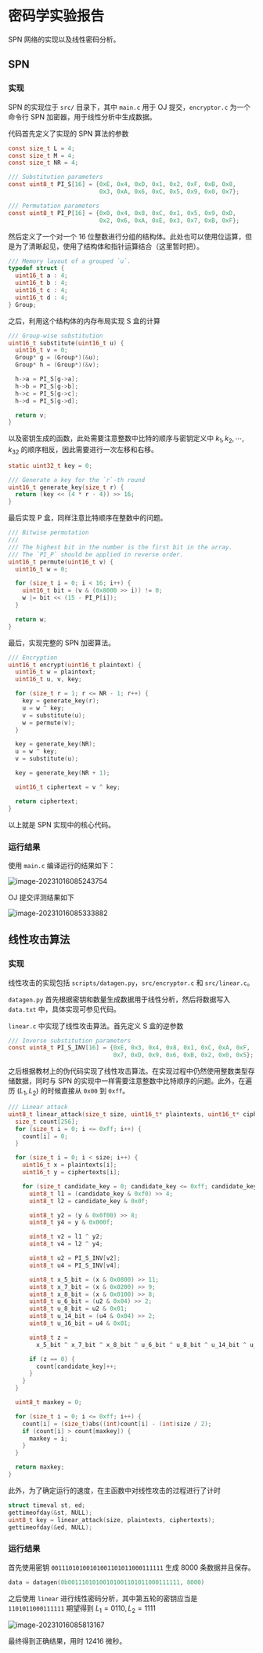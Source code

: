 # 密码学实验报告

SPN 网络的实现以及线性密码分析。

## SPN

### 实现

SPN 的实现位于 `src/` 目录下，其中 `main.c` 用于 OJ 提交，`encryptor.c` 为一个命令行 SPN 加密器，用于线性分析中生成数据。

代码首先定义了实现的 SPN 算法的参数

```c
const size_t L = 4;
const size_t M = 4;
const size_t NR = 4;

/// Substitution parameters
const uint8_t PI_S[16] = {0xE, 0x4, 0xD, 0x1, 0x2, 0xF, 0xB, 0x8,
                          0x3, 0xA, 0x6, 0xC, 0x5, 0x9, 0x0, 0x7};

/// Permutation parameters
const uint8_t PI_P[16] = {0x0, 0x4, 0x8, 0xC, 0x1, 0x5, 0x9, 0xD,
                          0x2, 0x6, 0xA, 0xE, 0x3, 0x7, 0xB, 0xF};
```

然后定义了一个对一个 16 位整数进行分组的结构体。此处也可以使用位运算，但是为了清晰起见，使用了结构体和指针运算结合（这里暂时把）。

```c
/// Memory layout of a grouped `u`.
typedef struct {
  uint16_t a : 4;
  uint16_t b : 4;
  uint16_t c : 4;
  uint16_t d : 4;
} Group;
```

之后，利用这个结构体的内存布局实现 S 盒的计算

```c
/// Group-wise substitution
uint16_t substitute(uint16_t u) {
  uint16_t v = 0;
  Group* g = (Group*)(&u);
  Group* h = (Group*)(&v);

  h->a = PI_S[g->a];
  h->b = PI_S[g->b];
  h->c = PI_S[g->c];
  h->d = PI_S[g->d];

  return v;
}
```

以及密钥生成的函数，此处需要注意整数中比特的顺序与密钥定义中 $k_1, k_2,\cdots, k_{32}$ 的顺序相反，因此需要进行一次左移和右移。

```c
static uint32_t key = 0;

/// Generate a key for the `r`-th round
uint16_t generate_key(size_t r) {
  return (key << (4 * r - 4)) >> 16;
}
```

最后实现 P 盒，同样注意比特顺序在整数中的问题。

```c
/// Bitwise permutation
///
/// The highest bit in the number is the first bit in the array.
/// The `PI_P` should be applied in reverse order.
uint16_t permute(uint16_t v) {
  uint16_t w = 0;

  for (size_t i = 0; i < 16; i++) {
    uint16_t bit = (v & (0x8000 >> i)) != 0;
    w |= bit << (15 - PI_P[i]);
  }

  return w;
}
```

最后，实现完整的 SPN 加密算法。

```c
/// Encryption
uint16_t encrypt(uint16_t plaintext) {
  uint16_t w = plaintext;
  uint16_t u, v, key;

  for (size_t r = 1; r <= NR - 1; r++) {
    key = generate_key(r);
    u = w ^ key;
    v = substitute(u);
    w = permute(v);
  }

  key = generate_key(NR);
  u = w ^ key;
  v = substitute(u);

  key = generate_key(NR + 1);

  uint16_t ciphertext = v ^ key;

  return ciphertext;
}
```

以上就是 SPN 实现中的核心代码。

### 运行结果

使用 `main.c` 编译运行的结果如下：

![image-20231016085243754](./report.assets/image-20231016085243754.png)

OJ 提交评测结果如下

![image-20231016085333882](./report.assets/image-20231016085333882.png)

## 线性攻击算法

### 实现

线性攻击的实现包括 `scripts/datagen.py`，`src/encryptor.c` 和 `src/linear.c`。

`datagen.py` 首先根据密钥和数量生成数据用于线性分析，然后将数据写入 `data.txt` 中，具体实现可参见代码。

`linear.c` 中实现了线性攻击算法。首先定义 S 盒的逆参数

```c
/// Inverse substitution parameters
const uint8_t PI_S_INV[16] = {0xE, 0x3, 0x4, 0x8, 0x1, 0xC, 0xA, 0xF,
                              0x7, 0xD, 0x9, 0x6, 0xB, 0x2, 0x0, 0x5};

```

之后根据教材上的伪代码实现了线性攻击算法。在实现过程中仍然使用整数类型存储数据，同时与 SPN 的实现中一样需要注意整数中比特顺序的问题。此外，在遍历 $(L_1, L_2)$ 的时候直接从 `0x00` 到 `0xff`。

```c
/// Linear attack
uint8_t linear_attack(size_t size, uint16_t* plaintexts, uint16_t* ciphertexts) {
  size_t count[256];
  for (size_t i = 0; i <= 0xff; i++) {
    count[i] = 0;
  }

  for (size_t i = 0; i < size; i++) {
    uint16_t x = plaintexts[i];
    uint16_t y = ciphertexts[i];

    for (size_t candidate_key = 0; candidate_key <= 0xff; candidate_key++) {
      uint8_t l1 = (candidate_key & 0xf0) >> 4;
      uint8_t l2 = candidate_key & 0x0f;

      uint8_t y2 = (y & 0x0f00) >> 8;
      uint8_t y4 = y & 0x000f;

      uint8_t v2 = l1 ^ y2;
      uint8_t v4 = l2 ^ y4;

      uint8_t u2 = PI_S_INV[v2];
      uint8_t u4 = PI_S_INV[v4];

      uint8_t x_5_bit = (x & 0x0800) >> 11;
      uint8_t x_7_bit = (x & 0x0200) >> 9;
      uint8_t x_8_bit = (x & 0x0100) >> 8;
      uint8_t u_6_bit = (u2 & 0x04) >> 2;
      uint8_t u_8_bit = u2 & 0x01;
      uint8_t u_14_bit = (u4 & 0x04) >> 2;
      uint8_t u_16_bit = u4 & 0x01;

      uint8_t z =
        x_5_bit ^ x_7_bit ^ x_8_bit ^ u_6_bit ^ u_8_bit ^ u_14_bit ^ u_16_bit;

      if (z == 0) {
        count[candidate_key]++;
      }
    }
  }

  uint8_t maxkey = 0;

  for (size_t i = 0; i <= 0xff; i++) {
    count[i] = (size_t)abs((int)count[i] - (int)size / 2);
    if (count[i] > count[maxkey]) {
      maxkey = i;
    }
  }

  return maxkey;
}
```

此外，为了确定运行的速度，在主函数中对线性攻击的过程进行了计时

```c
struct timeval st, ed;
gettimeofday(&st, NULL);
uint8_t key = linear_attack(size, plaintexts, ciphertexts);
gettimeofday(&ed, NULL);
```

### 运行结果

首先使用密钥 `00111010100101001101011000111111` 生成 8000 条数据并且保存。

```c
data = datagen(0b00111010100101001101011000111111, 8000)
```

之后使用 `linear` 进行线性密码分析，其中第五轮的密钥应当是 `1101011000111111` 期望得到 $L_1=0110, L_2=1111$

![image-20231016085813167](./report.assets/image-20231016085813167.png)

最终得到正确结果，用时 12416 微秒。
